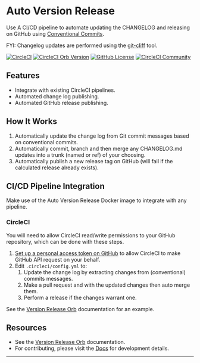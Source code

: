 # Auto Version Release

Use A CI/CD pipeline to automate updating the CHANGELOG and releasing on GitHub
using [Conventional Commits].

FYI: Changelog updates are performed using the [git-cliff] tool.

[![CircleCI](https://dl.circleci.com/status-badge/img/gh/kohirens/version-release/tree/main.svg?style=svg)](https://dl.circleci.com/status-badge/redirect/gh/kohirens/version-release/tree/main) [![CircleCI Orb Version](https://badges.circleci.com/orbs/kohirens/version-release.svg)](https://circleci.com/orbs/registry/orb/kohirens/version-release) [![GitHub License](https://img.shields.io/badge/license-MIT-lightgrey.svg)](https://raw.githubusercontent.com/kohirens/version-release/master/LICENSE) [![CircleCI Community](https://img.shields.io/badge/community-CircleCI%20Discuss-343434.svg)](https://discuss.circleci.com/c/ecosystem/orbs)

## Features

* Integrate with existing CircleCI pipelines.
* Automated change log publishing.
* Automated GitHub release publishing.

## How It Works

1. Automatically update the change log from Git commit messages based on
   conventional commits.
2. Automatically commit, branch and then merge any CHANGELOG.md updates into
   a trunk (named or ref) of your choosing.
3. Automatically publish a new release tag on GitHub (will fail if the
   calculated release already exists).

## CI/CD Pipeline Integration

Make use of the Auto Version Release Docker image to integrate with any
pipeline.

### CircleCI

You will need to allow CircleCI read/write permissions to your GitHub
repository, which can be done with these steps.

1. [Set up a personal access token on GitHub] to allow CircleCI to make GitHub
 API request on your behalf.
2. Edit `.circleci/config.yml` to:
   1. Update the change log by extracting changes from (conventional) commits
      messages.
   2. Make a pull request and with the updated changes then auto merge them.
   3. Perform a release if the changes warrant one.

See the [Version Release Orb] documentation for an example.

## Resources

* See the [Version Release Orb] documentation.
* For contributing, please visit the [Docs] for development details.

---

[Generate an SSH key for your repository]: /docs/setup-keyss.md#generate-an-ssh-key-for-circle-ci
[Set up a personal access token on GitHub]: /docs/setup-keys.md#setup-a-personal-access-token-on-github
[Version Release Orb]: https://circleci.com/developer/orbs/orb/kohirens/version-release#usage-examples
[Docs]: /docs/index.md
[Conventional Commits]: https://www.conventionalcommits.org/en/v1.0.0/
[git-cliff]: https://git-cliff.org/docs/
[Setup Deploy Keys]: /docs/setup-keys.md
[.circleci/config.yml]: /.circleci/config.yml
